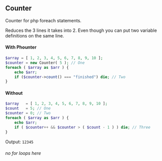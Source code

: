 ## Counter

Counter for php foreach statements.

Reduces the 3 lines it takes into 2. Even though you can put two variable definitions on the same line.

#### With Phounter
```php
$array = [ 1, 2, 3, 4, 5, 6, 7, 8, 9, 10 ];
$counter = new Counter( 5 ); // One
foreach ( $array as $arr ) {
	echo $arr;  
	if ($counter->count() === "finished") die; // Two
}
```

#### Without
```php
$array   = [ 1, 2, 3, 4, 5, 6, 7, 8, 9, 10 ];
$count   = 5; // One
$counter = 0; // Two
foreach ( $array as $arr ) {
	echo $arr;
	if ( $counter++ && $counter > ( $count - 1 ) ) die; // Three
}
```

Output: `12345`

###### no for loops here
